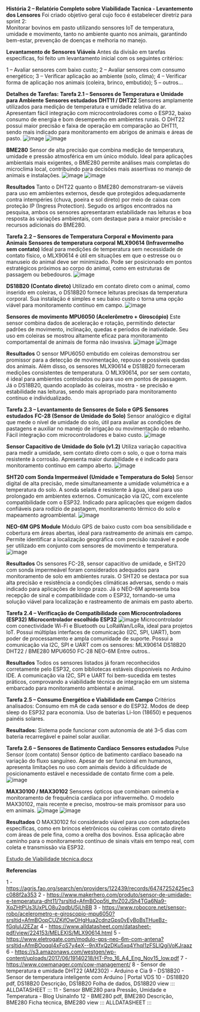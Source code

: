 **História 2 – Relatório Completo sobre Viabilidade Tacnica - Levantemento dos Lensores**
Foi criado objetivo geral cujo foco é estabelecer diretriz para sprint 2:  
Monitorar bovinos em pasto utilizando sensores IoT de temperatura, umidade e movimento, 
tanto no ambiente quanto nos animais, garantindo bem-estar, prevenção de doenças e melhoria no manejo. 

**Levantamento de Sensores Viáveis**
Antes da divisão em tarefas especificas, foi feito um levantamento inicial com os seguintes critérios: 

1 – Avaliar sensores com baixo custo; 
2 – Avaliar sensores com consumo energético; 
3 – Verificar aplicação ao ambiente (solo, clima); 
4 – Verificar forma de aplicação nos animais (coleira, brinco, embutido); 
5 – outros... 



**Detalhes de Tarefas:** 
**Tarefa 2.1 – Sensores de Temperatura e Umidade para Ambiente**
**Sensores estudados**
**DHT11 / DHT22**
 Sensores amplamente utilizados para medição de temperatura e umidade relativa do ar. Apresentam fácil
 integração com microcontroladores como o ESP32, baixo consumo de energia e bom desempenho em ambientes rurais.
 O DHT22 possui maior precisão e faixa de operação em comparação ao DHT11, sendo mais indicado para 
 monitoramento em abrigos de animais e áreas de pasto.
 ![image](https://github.com/user-attachments/assets/ce60da3f-3f52-4a58-b64a-97478c0165f0)
 ![image](https://github.com/user-attachments/assets/74f74aa8-1763-443a-a74f-36882719de06)

**BME280**
Sensor de alta precisão que combina medição de temperatura, umidade e pressão atmosférica em um único módulo. 
Ideal para aplicações ambientais mais exigentes, o BME280 permite análises mais completas do microclima local,
contribuindo para decisões mais assertivas no manejo de animais e instalações.
 ![image](https://github.com/user-attachments/assets/14394055-0444-4124-b3dc-eea2e19e2780)
 ![image](https://github.com/user-attachments/assets/2d655af1-9d30-458a-a885-d4907956fd11)


**Resultados**
 Tanto o DHT22 quanto o BME280 demonstraram-se viáveis para uso em ambientes externos, desde que protegidos
adequadamente contra intempéries (chuva, poeira e sol direto) por meio de caixas com proteção IP (Ingress Protection).
Segudo os artigos encontrados na pesquisa, ambos os sensores apresentaram estabilidade nas leituras
e boa resposta às variações ambientais, com destaque para a maior precisão e recursos adicionais do BME280.
 


**Tarefa 2.2 – Sensores de Temperatura Corporal e Movimento para Animais**
**Sensores de temperatura corporal**
**MLX90614 (Infravermelho sem contato)**
Ideal para medições de temperatura sem necessidade de contato físico, o MLX90614 é útil em situações
em que o estresse ou o manuseio do animal deve ser minimizado. Pode ser posicionado em pontos estratégicos
próximos ao corpo do animal, como em estruturas de passagem ou bebedouros.
  ![image](https://github.com/user-attachments/assets/0fc73dc6-7f5e-4ff0-8c00-945c3e007dc9)
 
**DS18B20 (Contato direto)**
Utilizado em contato direto com o animal, como inserido em coleiras, o DS18B20 fornece leituras precisas 
da temperatura corporal. Sua instalação é simples e seu baixo custo o torna uma opção viável para monitoramento
contínuo em campo.
  ![image](https://github.com/user-attachments/assets/9bcd8ecb-beec-4609-9097-a5175d437029)

**Sensores de movimento**
**MPU6050 (Acelerômetro + Giroscópio)**
Este sensor combina dados de aceleração e rotação, permitindo detectar padrões de movimento, inclinação, 
quedas e períodos de inatividade. Seu uso em coleiras se mostrou altamente eficaz para monitoramento
comportamental de animais de forma não invasiva.
  ![image](https://github.com/user-attachments/assets/1747a3d7-e215-4114-98cc-1d0b1cf4ecc6)
  ![image](https://github.com/user-attachments/assets/4898a09a-f4cf-4a8d-97a3-0100a6437741)

**Resultados**
O sensor MPU6050 embutido em coleiras demonstrou ser promissor para a detecção de movimentação,
repouso e possíveis quedas dos animais. 
Além disso, os sensores MLX90614 e DS18B20 forneceram medições consistentes de temperatura. 
O MLX90614, por ser sem contato, é ideal para ambientes controlados ou para uso em pontos de passagem. 
Já o DS18B20, quando acoplado às coleiras, mostra - se precisão e estabilidade nas leituras, sendo mais 
apropriado para monitoramento contínuo e individualizado.

**Tarefa 2.3 – Levantamento de Sensores de Solo e GPS**
**Sensores estudados**
**FC-28 (Sensor de Umidade do Solo)**
Sensor analógico e digital que mede o nível de umidade do solo, útil para avaliar as condições de
pastagens e auxiliar no manejo de irrigação ou movimentação do rebanho. Fácil integração com
microcontroladores e baixo custo.
![image](https://github.com/user-attachments/assets/8424a5bd-7dfe-4718-829f-6998070fc17b)

**Sensor Capacitivo de Umidade do Solo (v1.2)**
Utiliza variação capacitiva para medir a umidade, sem contato direto com o solo, o que o torna mais
resistente à corrosão. Apresenta maior durabilidade e é indicado para monitoramento contínuo em campo aberto.
![image](https://github.com/user-attachments/assets/d38dd1dd-5c87-4324-b208-606ebeb1ad41)

**SHT20 com Sonda Impermeável (Umidade e Temperatura do Solo)**
Sensor digital de alta precisão, mede simultaneamente a umidade volumétrica e a temperatura do solo.
A sonda selada é resistente à água, ideal para uso prolongado em ambientes externos. Comunicação via I2C,
com excelente compatibilidade com o ESP32. Indicado para aplicações que exigem dados confiáveis para rodízio 
de pastagem, monitoramento térmico do solo e mapeamento agroambiental.
![image](https://github.com/user-attachments/assets/c24c7403-fb97-496a-9855-985a70479904)

**NEO-6M GPS Module**
Módulo GPS de baixo custo com boa sensibilidade e cobertura em áreas abertas, ideal para rastreamento
de animais em campo. Permite identificar a localização geográfica com precisão razoável e pode ser
utilizado em conjunto com sensores de movimento e temperatura.
![image](https://github.com/user-attachments/assets/a443fb60-4957-4dd2-bda7-20443eb35dc9)

**Resultados**
Os sensores FC-28, sensor capacitivo de umidade, e SHT20 com sonda impermeável foram considerados adequados para 
monitoramento de solo em ambientes rurais. O SHT20 se destaca por sua alta precisão e resistência a condições
climáticas adversas, sendo o mais indicado para aplicações de longo prazo. Já o NEO-6M apresenta boa recepção de 
sinal e compatibilidade com o ESP32, tornando-se uma solução viável para localização e rastreamento de animais em pasto aberto.

**Tarefa 2.4 – Verificação de Compatibilidade com Microcontroladores (ESP32)**
**Microcontrolador escolhido**
**ESP32**
![image](https://github.com/user-attachments/assets/269b891c-b02c-43e8-80d2-a87f8e4e5dd6)
Microcontrolador com conectividade Wi-Fi e Bluetooth ou LoRaWan/LoRa, ideal para projetos IoT. Possui múltiplas interfaces de 
comunicação (I2C, SPI, UART), bom poder de processamento e ampla comunidade de suporte.
Possui a comunicação via I2C, SPI e UART com os sensores:
MLX90614
DS18B20
DHT22 / BME280
MPU6050
FC-28
NEO-6M
Entre outros..

**Resultados**
Todos os sensores listados já foram reconhecidos corretamente pelo ESP32, com bibliotecas estáveis disponíveis no Arduino IDE.
A comunicação via I2C, SPI e UART foi bem-sucedida em testes práticos, comprovando a viabilidade técnica de integração em 
um sistema embarcado para monitoramento ambiental e animal.

**Tarefa 2.5 – Consumo Energético e Viabilidade em Campo**
Critérios analisados: 
Consumo em mA de cada sensor e do ESP32. 
Modos de deep sleep do ESP32 para economia. 
Uso de baterias Li-Ion (18650) e pequenos painéis solares. 

**Resultados:** 
Sistema pode funcionar com autonomia de até 3–5 dias com bateria recarregável e painel solar auxiliar. 

**Tarefa 2.6 – Sensores de Batimento Cardíaco**
**Sensores estudados**
Pulse Sensor (com contato)
Sensor óptico de batimento cardíaco baseado na variação do fluxo sanguíneo. Apesar de ser funcional em humanos, 
apresenta limitações no uso com animais devido à dificuldade de posicionamento estável e necessidade de contato firme com a pele.
![image](https://github.com/user-attachments/assets/74088f49-98bd-4ceb-9cd2-f71d727d6b08)

**MAX30100 / MAX30102**
Sensores ópticos que combinam oximetria e monitoramento de frequência cardíaca por infravermelho. O modelo MAX30102,
mais recente e preciso, mostrou-se mais promissor para uso em animais.
![image](https://github.com/user-attachments/assets/7953fbae-de01-4ba2-8e4d-223774b5e961)
![image](https://github.com/user-attachments/assets/dc350cc7-940a-41a7-b99a-9fe4ac0a7e1b)

**Resultados**
O MAX30102 foi considerado viável para uso com adaptações específicas, como em brincos eletrônicos ou coleiras com contato direto 
com áreas de pele fina, como a orelha dos bovinos. Essa aplicação abre caminho para o monitoramento contínuo de sinais vitais em
tempo real, com coleta e transmissão via ESP32.

[Estudo de Viabilidade técnica.docx](https://github.com/user-attachments/files/20394354/Estudo.de.Viabilidade.tecnica.docx)


**Referencias**

1 - https://agris.fao.org/search/en/providers/122439/records/64747252425ec3c088f2a353 
2 - https://www.makerhero.com/produto/sensor-de-umidade-e-temperatura-dht11/?srsltid=AfmBOop5ti_thrZ02JSh4TGa6Na9-XqZHtPUs3UxPLO8u2qdbU5jLhBB 
3 - https://www.robocore.net/sensor-robo/acelerometro-e-giroscopio-mpu6050?srsltid=AfmBOopCUZKjfOwOHgHua2cdnzGps0vEyBoBsTHueBz-fGqluIJ2EZar 
4 - https://www.alldatasheet.com/datasheet-pdf/view/224153/MELEXIS/MLX90614.html 
5 - https://www.eletrogate.com/modulo-gps-neo-6m-com-antena?srsltid=AfmBOoqqI4xFoS7y4eX--9nXfxQzDKu5xq4YhqI1zFSLlQgiVoKJraaz 
6 - https://s3.amazonaws.com/westgen/wp-content/uploads/2017/06/19140218/HT-Pro_16_A4_Eng_Nov15_low.pdf 
7 - https://www.cowmanager.com/cow-management/ 
8 - Sensor de temperatura e umidade DHT22 (AM2302) - Arduino e Cia 
9 - DS18B20 - Sensor de temperatura inteligente com Arduino | Portal VDS 
10 - DS18B20 pdf, DS18B20 Descrição, DS18B20 Folha de dados, DS18B20 view ::: ALLDATASHEET ::: 
11 - Sensor BME280 para Pressão, Umidade e Temperatura - Blog UsinaInfo 
12 - BME280 pdf, BME280 Descrição, BME280 Ficha técnica, BME280 view ::: ALLDATASHEET ::: 
